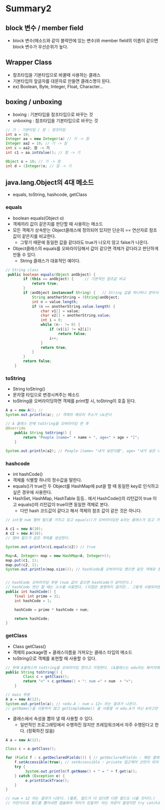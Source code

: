 # Summary2

## block 변수 / member field
- block 변수(메소드와 같이 블락안에 있는 변수)와 member field의 이름이 같으면 block 변수가 우선순위가 높다.

## Wrapper Class
- 참조타입을 기본타입으로 바꿀때 사용하는 클래스
- 기본타입의 앞글자를 대문자로 만들면 클래스명이 된다.
- ex) Boolean, Byte, Integer, Float, Character...

## boxing / unboxing
- boxing : 기본타입을 참조타입으로 바꾸는 것
- unboxing : 참조타입을 기본타입으로 바꾸는 것
```java
// 기 : 기본타입 / 참 : 참조타입
int a = 10;
Integer aa = new Integer(a) // 기 -> 참
Integer aa2 = 10; // 기 -> 참
int c = aa2; 참 -> 기
int c1 = aa.intValue(); // 참 -> 기

Object o = 10; // 기 -> 참
int d = (Integer)o; // 참 -> 기
```

## java.lang.Object의 4대 메소드
- equals, toString, hashcode, getClass

### equals
- boolean equals(Object o)
- 객체끼리 값이 같은지를 판단할 때 사용하는 메소드
- 모든 객체가 상속받는 Object클래스에 정의되어 있지만 단순히 == 연산자로 참조값이 같은지를 비교한다.
	- 그렇기 때문에 동일한 값을 같더라도 true가 나오지 않고 false가 나온다.
- Object클래스의 equals를 오바라이딩해서 값이 같으면 객체가 같다라고 판단하게 만들 수 있다.
	- String 클래스가 대표적인 예이다.
  
```java
// String class
 public boolean equals(Object anObject) {
        if (this == anObject) {		// 기본적인 참조값 비교
            return true;
        }
        if (anObject instanceof String) {	// String 값을 하나하나 받아서 비교
            String anotherString = (String)anObject;
            int n = value.length;
            if (n == anotherString.value.length) {
                char v1[] = value;
                char v2[] = anotherString.value;
                int i = 0;
                while (n-- != 0) {
                    if (v1[i] != v2[i])
                        return false;
                    i++;
                }
                return true;
            }
        }
        return false;
    }
```

### toString
- String toString()
- 문자열 타입으로 변경시켜주는 메소드
- toString을 오버라이딩하면 객체를 print할 시, toString이 호출 된다.

```java
A a = new A(); // 
System.out.println(a); // 객체의 메모리 주소가 나x온다

// A 클래스 안에 toString을 오버라이딩 한 후
@Override
	public String toString() {
		return "People [name=" + name + ", age=" + age + "]";
	}
  
System.out.println(a2); // People [name= "내가 넣은이름", age= "내가 넣은 나이"] 가나온다.
```

### hashcode
- int hashCode()
- 객체를 식별할 하나의 정수값을 말한다.
- equals()가 true인 두 Object를 HashMap에 put을 할 때 동일한 key로 인식하고 싶은 경우에 사용한다.
- HashSet, HashMap, HashTable 등등.. 에서 HashCode()의 리턴값이 true 이고 equals()의 리턴값이 true이면 동일한 객체로 본다.
	- 다만 hash 코드값이 같다고 해서 객체의 참조 값이 같은 것은 아니다.
```java
// int형 num 멤버 필드를 가지고 있고 equals()가 오버라이딩된 A라는 클래스가 있고 가정한다.

A c1 = new A(10);
A c2 = new A(10);
// 멤버 필드가 같은 객체를 생성한다.

System.out.println(c1.equals(c2)) // true

Map<A, Integer> map = new HashMap<A, Integer>();
map.put(c1, 1);
map.put(c2, 1);
System.out.println(map.size()); // hashCode를 오버라이딩 했으면 같은 객체로 판단하므로 1, 아니면 2가 나온다.


// hashCode 오버라이딩 부분 (num 값이 같으면 hashCode가 같아진다.)
// hashCode 연산 할 때는 소수를 사용한다. (이점은 분명하지 않지만.. 그렇게 사용되어왔다.)
public int hashCode() {
	final int prime = 31;
	int hashCode = 1;

	hashCode = prime * hashCode + num;

	return hashCode;
}
```


### getClass
- Class getClass()
- 객체의 package명 + 클래스이름을 가져오는 클래스 타입의 메소드
- toString으로 객체를 표현할 때 사용할 수 있다.
		
```java
// 위에 A클래스의 toString을 오버라이딩 한다고 가정한다. (A클래스는 edu라는 패키지에 속해있다고 가정한다.)
public String toString() {
        Class c = getClass();
        return "<" + c.getName() + ": num =" + num  + ">"; 
    }

// main 부분
A a = new A(12);
System.out.println(a); // <edu.A : num = 12> 라는 결과가 나온다.
// getName()을 사용하지 않고 getSimpleName() 을 사용할 시 edu.A가 아닌 A라고만 나온다.
```

- 클래스에서 속성을 뽑아 낼 때 사용할 수 있다.
	- 일반적인 프로그래밍에서 수행하진 않지만 프레임워크에서 자주 수행된다고 한다. (정확하진 않음)
	
```java
A a = new A(12);

Class c = a.getClass();

for (Field f : c.getDeclaredFields()) {	// getDeclaredFields : 해당 클래스에서 정의된 변수 목록을 field 클래스 배열 타입으로 리턴한다.
	f.setAccessible(true); // setAccessible : private 접근제어 선언이 되어 있는 경우, 접근을 가능하게 해준다.
	try {
	     System.out.println(f.getName() + " = " + f.get(a));
	} catch (Exception e) {
	     e.printStackTrace();
	}
}

// num = 12 라는 결과가 나온다. (물론, 필드가 더 있다면 다른 필드도 나올 것이다.)
// 이런식으로 필드를 뽑아내면 캡슐화의 의미가 있을까? 라는 의문이 들었지만 try catch로 예외처리를 해주면 된다.
```
 
